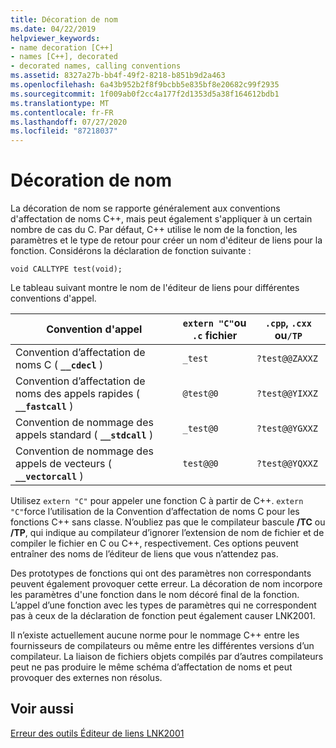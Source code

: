 ```yaml
---
title: Décoration de nom
ms.date: 04/22/2019
helpviewer_keywords:
- name decoration [C++]
- names [C++], decorated
- decorated names, calling conventions
ms.assetid: 8327a27b-bb4f-49f2-8218-b851b9d2a463
ms.openlocfilehash: 6a43b952b2f8f9bcbb5e835bf8e20682c99f2935
ms.sourcegitcommit: 1f009ab0f2cc4a177f2d1353d5a38f164612bdb1
ms.translationtype: MT
ms.contentlocale: fr-FR
ms.lasthandoff: 07/27/2020
ms.locfileid: "87218037"
---
```

# <a name="name-decoration"></a>Décoration de nom

La décoration de nom se rapporte généralement aux conventions d'affectation de noms C++, mais peut également s'appliquer à un certain nombre de cas du C. Par défaut, C++ utilise le nom de la fonction, les paramètres et le type de retour pour créer un nom d'éditeur de liens pour la fonction. Considérons la déclaration de fonction suivante :

`void CALLTYPE test(void);`

Le tableau suivant montre le nom de l'éditeur de liens pour différentes conventions d'appel.

|Convention d'appel|`extern "C"`ou `.c` fichier|`.cpp`, `.cxx` ou`/TP`|
|------------------------|---------------------------|------------------------|
|Convention d’affectation de noms C ( **`__cdecl`** )|`_test`|`?test@@ZAXXZ`|
|Convention d’affectation de noms des appels rapides ( **`__fastcall`** )|`@test@0`|`?test@@YIXXZ`|
|Convention de nommage des appels standard ( **`__stdcall`** )|`_test@0`|`?test@@YGXXZ`|
|Convention de nommage des appels de vecteurs ( **`__vectorcall`** )|`test@@0`|`?test@@YQXXZ`|

Utilisez `extern "C"` pour appeler une fonction C à partir de C++. `extern "C"`force l’utilisation de la Convention d’affectation de noms C pour les fonctions C++ sans classe. N’oubliez pas que le compilateur bascule **/TC** ou **/TP**, qui indique au compilateur d’ignorer l’extension de nom de fichier et de compiler le fichier en C ou C++, respectivement. Ces options peuvent entraîner des noms de l’éditeur de liens que vous n’attendez pas.

Des prototypes de fonctions qui ont des paramètres non correspondants peuvent également provoquer cette erreur. La décoration de nom incorpore les paramètres d'une fonction dans le nom décoré final de la fonction. L’appel d’une fonction avec les types de paramètres qui ne correspondent pas à ceux de la déclaration de fonction peut également causer LNK2001.

Il n’existe actuellement aucune norme pour le nommage C++ entre les fournisseurs de compilateurs ou même entre les différentes versions d’un compilateur. La liaison de fichiers objets compilés par d’autres compilateurs peut ne pas produire le même schéma d’affectation de noms et peut provoquer des externes non résolus.

## <a name="see-also"></a>Voir aussi

[Erreur des outils Éditeur de liens LNK2001](../../error-messages/tool-errors/linker-tools-error-lnk2001.md)
